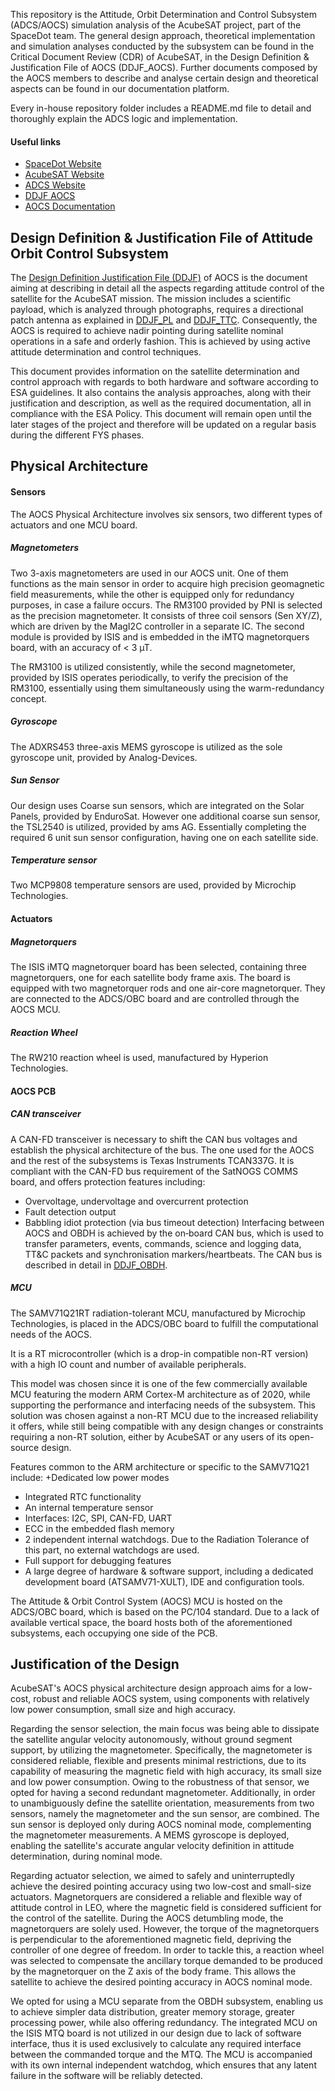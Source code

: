 This repository is the Attitude, Orbit Determination and Control Subsystem (ADCS/AOCS) simulation analysis of the AcubeSAT project, part of the SpaceDot team. The general design approach, theoretical implementation and simulation analyses conducted by the subsystem can be found in the Critical Document Review (CDR) of AcubeSAT, in the Design Definition & Justification File of AOCS (DDJF_AOCS). Further documents composed by the AOCS members to describe and analyse certain design and theoretical aspects can be found in our documentation platform.

Every in-house repository folder includes a README.md file to detail and thoroughly explain the ADCS logic and implementation.

#### Useful links
+ [SpaceDot Website](https://spacedot.gr/)
+ [AcubeSAT Website](https://acubesat.spacedot.gr/)
+ [ADCS Website](https://acubesat.spacedot.gr/subsystems/attitude-determination-control/)
+ [DDJF AOCS](https://gitlab.com/acubesat/documentation/cdr-public/-/blob/master/DDJF/DDJF_AOCS.pdf)
+ [AOCS Documentation](https://helit.org/mm/docList/public/ADC)

## Design Definition & Justification File of Attitude Orbit Control Subsystem

The [Design Definition Justification File (DDJF)](https://gitlab.com/acubesat/documentation/cdr-public/-/blob/master/DDJF/DDJF_AOCS.pdf) of AOCS is the document aiming at describing in detail all the aspects regarding attitude control of the satellite for the AcubeSAT mission. The mission includes a scientific payload, which is analyzed through photographs, requires a directional patch antenna as explained in [DDJF_PL](https://gitlab.com/acubesat/documentation/cdr-public/-/blob/master/DDJF/DDJF_PL.pdf) and [DDJF_TTC](https://gitlab.com/acubesat/documentation/cdr-public/-/blob/master/DDJF/DDJF_TTC.pdf). Consequently, the AOCS is required to achieve nadir pointing during satellite nominal operations in a safe and orderly fashion. This is achieved by using
active attitude determination and control techniques.

This document provides information on the satellite determination and control approach with regards to both hardware and software according to ESA guidelines. It also contains the analysis approaches, along with their justification and description, as well as the required documentation, all in compliance with the ESA Policy. This document will remain open until the later stages of the project and therefore will be updated on a regular basis during the different FYS phases.

## Physical Architecture
#### Sensors
The AOCS Physical Architecture involves six sensors, two different types of actuators and one MCU board.

##### Magnetometers
Two 3-axis magnetometers are used in our AOCS unit. One of them functions as the main sensor in order to acquire high precision geomagnetic field measurements, while the other is equipped only for redundancy purposes, in case a failure occurs. The RM3100 provided by PNI is selected as the precision magnetometer. It consists of three coil sensors (Sen XY/Z), which are driven by the MagI2C controller in a separate IC. Τhe second module is provided by ISIS and is embedded in the iMTQ magnetorquers
board, with an accuracy of < 3 µT. 

The RM3100 is utilized consistently, while the second magnetometer, provided by ISIS operates periodically, to verify the precision of the RM3100, essentially using them simultaneously using the warm-redundancy concept.

##### Gyroscope
The ADXRS453 three-axis MEMS gyroscope is utilized as the sole gyroscope unit, provided by Analog-Devices.

##### Sun Sensor
Our design uses Coarse sun sensors, which are integrated on the Solar Panels, provided by EnduroSat. However one additional coarse sun sensor, the TSL2540 is utilized, provided by ams AG. Essentially completing the required 6 unit sun sensor configuration, having one on each satellite side.

##### Temperature sensor
Two MCP9808 temperature sensors are used, provided by Microchip Technologies.

#### Actuators
##### Magnetorquers
The ISIS iMTQ magnetorquer board has been selected, containing three magnetorquers, one for each satellite body frame axis. The board is equipped with two magnetorquer rods and one air-core magnetorquer. They are connected to the ADCS/OBC board and are controlled through the AOCS MCU.

##### Reaction Wheel
The RW210 reaction wheel is used, manufactured by Hyperion Technologies.

#### AOCS PCB
##### CAN transceiver
A CAN-FD transceiver is necessary to shift the CAN bus voltages and establish the physical architecture of the bus. The one used for the AOCS and the rest of the subsystems is Texas Instruments TCAN337G. It is compliant with the CAN-FD bus requirement of the SatNOGS COMMS board, and offers protection features including:
+ Overvoltage, undervoltage and overcurrent protection
+ Fault detection output
+ Babbling idiot protection (via bus timeout detection)
Interfacing between AOCS and OBDH is achieved by the on‐board CAN bus, which is used to transfer parameters, events, commands, science and logging data, TT&C packets and synchronisation markers/heartbeats. The CAN bus is described in detail in [DDJF_OBDH](https://gitlab.com/acubesat/documentation/cdr-public/-/blob/master/DDJF/DDJF_OBDH.pdf).

##### MCU
The SAMV71Q21RT radiation-tolerant MCU, manufactured by Microchip Technologies, is placed in the ADCS/OBC board to fulfill the computational needs of the AOCS.

It is a RT microcontroller (which is a drop-in compatible non-RT version) with a high IO count and number of available peripherals.

This model was chosen since it is one of the few commercially available MCU featuring
the modern ARM Cortex-M architecture as of 2020, while supporting the performance and interfacing needs of the subsystem. This solution was chosen against a non-RT MCU due to the increased reliability it offers, while still being compatible with any design changes or constraints requiring a non-RT solution, either by AcubeSAT or any users of its open-source design. 

Features common to the ARM architecture or specific to the SAMV71Q21 include:
+Dedicated low power modes
+ Integrated RTC functionality
+ An internal temperature sensor
+ Interfaces: I2C, SPI, CAN-FD, UART
+ ECC in the embedded flash memory
+ 2 independent internal watchdogs. Due to the Radiation Tolerance of this part, no external watchdogs are used.
+ Full support for debugging features
+ A large degree of hardware & software support, including a dedicated development board (ATSAMV71-XULT), IDE and configuration tools.

The Attitude & Orbit Control System (AOCS) MCU is hosted on the ADCS/OBC board, which is based on the PC/104 standard. Due to a lack of available vertical space, the board hosts both of the aforementioned subsystems, each occupying one side of the PCB.

## Justification of the Design
AcubeSAT's AOCS physical architecture design approach aims for a low-cost, robust and reliable AOCS system, using components with relatively low power consumption, small size and high accuracy.

Regarding the sensor selection, the main focus was being able to dissipate the satellite angular velocity autonomously, without ground segment support, by utilizing the magnetometer. Specifically, the magnetometer is considered reliable, flexible and presents minimal restrictions, due to its capability of measuring the magnetic field with high accuracy, its small size and low power consumption. Owing to the robustness of that sensor, we opted for having a second redundant magnetometer. Additionally, in order to unambiguously define the satellite orientation, measurements from two sensors, namely the magnetometer and the sun sensor, are combined. The sun sensor is deployed only during AOCS nominal mode, complementing the magnetometer measurements. A MEMS gyroscope is deployed, enabling the satellite's accurate angular velocity definition in attitude determination, during nominal mode.

Regarding actuator selection, we aimed to safely and uninterruptedly achieve the desired pointing accuracy using two low-cost and small-size actuators. Magnetorquers are considered a reliable and flexible way of attitude control in LEO, where the magnetic field is considered sufficient for the control of the satellite. During the AOCS detumbling mode, the magnetorquers are solely used. However, the torque of the magnetorquers is perpendicular to the aforementioned magnetic field, depriving the controller of one degree of freedom. In order to tackle this, a reaction wheel was selected to compensate the ancillary torque demanded to be produced by the magnetorquer on the Z axis of the body frame. This allows the satellite to achieve the desired pointing accuracy in AOCS nominal mode.

We opted for using a MCU separate from the OBDH subsystem, enabling us to achieve simpler data distribution, greater memory storage, greater processing power, while also
offering redundancy. The integrated MCU on the ISIS MTQ board is not utilized in our design due to lack of software interface, thus it is used exclusively to calculate any required interface between the commanded torque and the MTQ. The MCU is accompanied with its own internal independent watchdog, which ensures that any latent failure in the software will be reliably detected.
